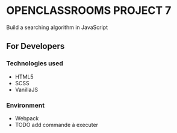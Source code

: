 # OPENCLASSROOMS PROJECT 7

Build a searching algorithm in JavaScript

## For Developers

### Technologies used

- HTML5
- SCSS
- VanillaJS

### Environment

- Webpack
- TODO add commande à executer
